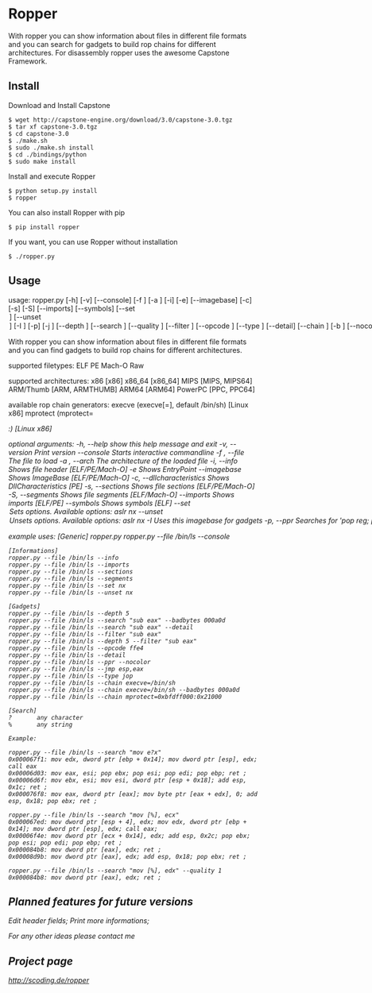Ropper
================

With ropper you can show information about files in different file formats
and you can search for gadgets to build rop chains for different architectures. For disassembly ropper uses the
awesome Capstone Framework.

Install
-------

Download and Install Capstone

    $ wget http://capstone-engine.org/download/3.0/capstone-3.0.tgz
    $ tar xf capstone-3.0.tgz
    $ cd capstone-3.0
    $ ./make.sh
    $ sudo ./make.sh install
    $ cd ./bindings/python
    $ sudo make install

Install and execute Ropper

    $ python setup.py install
    $ ropper

You can also install Ropper with pip

    $ pip install ropper

If you want, you can use Ropper without installation

    $ ./ropper.py


Usage
-----

  usage: ropper.py [-h] [-v] [--console] [-f <file>] [-a <arch>] [-i] [-e]
                   [--imagebase] [-c] [-s] [-S] [--imports] [--symbols]
                   [--set <option>] [--unset <option>] [-I <imagebase>] [-p]
                   [-j <reg>] [--depth <n bytes>] [--search <regex>]
                   [--quality <quality>] [--filter <regex>] [--opcode <opcode>]
                   [--type <type>] [--detail] [--chain <generator>]
                   [-b <badbytes>] [--nocolor]

  With ropper you can show information about files in different file formats
  and you can find gadgets to build rop chains for different architectures.

  supported filetypes:
    ELF
    PE
    Mach-O
    Raw

  supported architectures:
    x86 [x86]
    x86_64 [x86_64]
    MIPS [MIPS, MIPS64]
    ARM/Thumb [ARM, ARMTHUMB]
    ARM64 [ARM64]
    PowerPC [PPC, PPC64]

  available rop chain generators:
    execve (execve[=<cmd>], default /bin/sh) [Linux x86]
    mprotect  (mprotect=<address>:<size>) [Linux x86]

  optional arguments:
    -h, --help            show this help message and exit
    -v, --version         Print version
    --console             Starts interactive commandline
    -f <file>, --file <file>
                          The file to load
    -a <arch>, --arch <arch>
                          The architecture of the loaded file
    -i, --info            Shows file header [ELF/PE/Mach-O]
    -e                    Shows EntryPoint
    --imagebase           Shows ImageBase [ELF/PE/Mach-O]
    -c, --dllcharacteristics
                          Shows DllCharacteristics [PE]
    -s, --sections        Shows file sections [ELF/PE/Mach-O]
    -S, --segments        Shows file segments [ELF/Mach-O]
    --imports             Shows imports [ELF/PE]
    --symbols             Shows symbols [ELF]
    --set <option>        Sets options. Available options: aslr nx
    --unset <option>      Unsets options. Available options: aslr nx
    -I <imagebase>        Uses this imagebase for gadgets
    -p, --ppr             Searches for 'pop reg; pop reg; ret' instructions
                          [only x86/x86_64]
    -j <reg>, --jmp <reg>
                          Searches for 'jmp reg' instructions (-j reg[,reg...])
                          [only x86/x86_64]
    --depth <n bytes>     Specifies the depth of search (default: 10)
    --search <regex>      Searches for gadgets
    --quality <quality>   The quality for gadgets which are found by search (1 =
                          best)
    --filter <regex>      Filters gadgets
    --opcode <opcode>     Searches for opcodes
    --type <type>         Sets the type of gadgets [rop, jop, all] (default:
                          all)
    --detail              Prints gadgets more detailed
    --chain <generator>   Generates a ropchain [generator=parameter]
    -b <badbytes>, --badbytes <badbytes>
                          Set bytes which should not contains in gadgets
    --nocolor             Disables colored output

  example uses:
    [Generic]
    ropper.py
    ropper.py --file /bin/ls --console

    [Informations]
    ropper.py --file /bin/ls --info
    ropper.py --file /bin/ls --imports
    ropper.py --file /bin/ls --sections
    ropper.py --file /bin/ls --segments
    ropper.py --file /bin/ls --set nx
    ropper.py --file /bin/ls --unset nx

    [Gadgets]
    ropper.py --file /bin/ls --depth 5
    ropper.py --file /bin/ls --search "sub eax" --badbytes 000a0d
    ropper.py --file /bin/ls --search "sub eax" --detail
    ropper.py --file /bin/ls --filter "sub eax"
    ropper.py --file /bin/ls --depth 5 --filter "sub eax"
    ropper.py --file /bin/ls --opcode ffe4
    ropper.py --file /bin/ls --detail
    ropper.py --file /bin/ls --ppr --nocolor
    ropper.py --file /bin/ls --jmp esp,eax
    ropper.py --file /bin/ls --type jop
    ropper.py --file /bin/ls --chain execve=/bin/sh
    ropper.py --file /bin/ls --chain execve=/bin/sh --badbytes 000a0d
    ropper.py --file /bin/ls --chain mprotect=0xbfdff000:0x21000

    [Search]
    ?		any character
    %		any string

    Example:

    ropper.py --file /bin/ls --search "mov e?x"
    0x000067f1: mov edx, dword ptr [ebp + 0x14]; mov dword ptr [esp], edx; call eax
    0x00006d03: mov eax, esi; pop ebx; pop esi; pop edi; pop ebp; ret ;
    0x00006d6f: mov ebx, esi; mov esi, dword ptr [esp + 0x18]; add esp, 0x1c; ret ;
    0x000076f8: mov eax, dword ptr [eax]; mov byte ptr [eax + edx], 0; add esp, 0x18; pop ebx; ret ;

    ropper.py --file /bin/ls --search "mov [%], ecx"
    0x000067ed: mov dword ptr [esp + 4], edx; mov edx, dword ptr [ebp + 0x14]; mov dword ptr [esp], edx; call eax;
    0x00006f4e: mov dword ptr [ecx + 0x14], edx; add esp, 0x2c; pop ebx; pop esi; pop edi; pop ebp; ret ;
    0x000084b8: mov dword ptr [eax], edx; ret ;
    0x00008d9b: mov dword ptr [eax], edx; add esp, 0x18; pop ebx; ret ;

    ropper.py --file /bin/ls --search "mov [%], edx" --quality 1
    0x000084b8: mov dword ptr [eax], edx; ret ;






Planned features for future versions
------------------------------------

  Edit header fields;
  Print more informations;

  For any other ideas please contact me



Project page
------------------------------------
http://scoding.de/ropper

